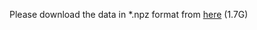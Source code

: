 Please download the data in *.npz format from [here](https://box.bic.mni.mcgill.ca/s/umlSlqh1HSvYmuR) (1.7G)
